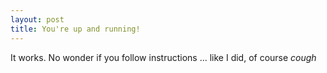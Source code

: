 ```yaml
---
layout: post
title: You're up and running!
---
```


It works. No wonder if you follow instructions ... like I did, of course *cough*

